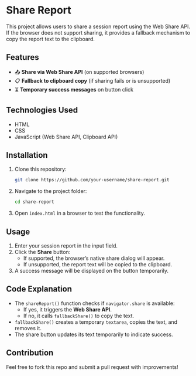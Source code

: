 # Share Report

This project allows users to share a session report using the Web Share API. If the browser does not support sharing, it provides a fallback mechanism to copy the report text to the clipboard.

## Features
- 📤 **Share via Web Share API** (on supported browsers)
- 📋 **Fallback to clipboard copy** (if sharing fails or is unsupported)
- ⏳ **Temporary success messages** on button click

## Technologies Used
- HTML
- CSS
- JavaScript (Web Share API, Clipboard API)

## Installation

1. Clone this repository:
   ```sh
   git clone https://github.com/your-username/share-report.git
   ```
2. Navigate to the project folder:
   ```sh
   cd share-report
   ```
3. Open `index.html` in a browser to test the functionality.

## Usage

1. Enter your session report in the input field.
2. Click the **Share** button:
   - If supported, the browser’s native share dialog will appear.
   - If unsupported, the report text will be copied to the clipboard.
3. A success message will be displayed on the button temporarily.

## Code Explanation

- The `shareReport()` function checks if `navigator.share` is available:
  - If yes, it triggers the **Web Share API**.
  - If no, it calls `fallbackShare()` to copy the text.
- `fallbackShare()` creates a temporary `textarea`, copies the text, and removes it.
- The share button updates its text temporarily to indicate success.

## Contribution
Feel free to fork this repo and submit a pull request with improvements!



